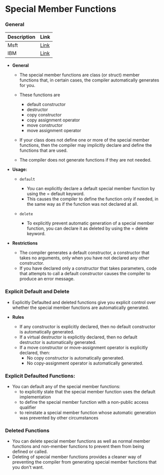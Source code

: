 # Special Member Functions

### General
  | Description | Link                                                                                           |
  | ----------- | ---------------------------------------------------------------------------------------------- |
  | Msft        | [Link]( https://learn.microsoft.com/en-us/cpp/cpp/special-member-functions?view=msvc-170)      |
  | IBM         | [Link](https://www.ibm.com/docs/en/zos/2.4.0?topic=reference-special-member-functions-c-only ) |
  
*  **General**
   *  The special member functions are class (or struct) member functions that, in certain cases, the compiler automatically generates for you.
   *  These functions are
      *  default constructor
      *  destructor
      *  copy constructor
      *  copy assignment operator
      *  move constructor
      *  move assignment operator
  
    *  If your class does not define one or more of the special member functions, then the compiler may implicitly declare and define the functions that are used.
    *  The compiler does not generate functions if they are not needed.
  
*  **Usage:**

   * `default`
     * You can explicitly declare a default special member function by using the = default keyword.
     * This causes the compiler to define the function only if needed, in the same way as if the function was not declared at all.
  
   * `delete`
     *  To explicitly prevent automatic generation of a special member function, you can declare it as deleted by using the = delete keyword.

* **Restrictions**

  * The compiler generates a default constructor, a constructor that takes no arguments, only when you have not declared any other constructor.
  * If you have declared only a constructor that takes parameters, code that attempts to call a default constructor causes the compiler to produce an error message.

### Explicit Default and Delete

* Explicitly Defaulted and deleted functions give you explicit control over whether the special member functions are automatically generated.

* **Rules**
  * If any constructor is explicitly declared, then no default constructor is automatically generated.
  * If a virtual destructor is explicitly declared, then no default destructor is automatically generated.
  * If a move constructor or move-assignment operator is explicitly declared, then:
    * No copy constructor is automatically generated.
    * No copy-assignment operator is automatically generated.
  
### Explicit Defaulted Functions:
*  You can default any of the special member functions:
   *  to explicitly state that the special member function uses the default implementation
   *  to define the special member function with a non-public access qualifier
   *  to reinstate a special member function whose automatic generation was prevented by other circumstances

### Deleted Functions
* You can delete special member functions as well as normal member functions and non-member functions to prevent them from being defined or called.
* Deleting of special member functions provides a cleaner way of preventing the compiler from generating special member functions that you don't want.


